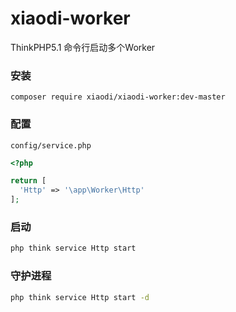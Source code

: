 # xiaodi-worker
ThinkPHP5.1 命令行启动多个Worker

### 安装
```
composer require xiaodi/xiaodi-worker:dev-master
```

### 配置
`config/service.php`
```php
<?php

return [
  'Http' => '\app\Worker\Http'
];
```

### 启动
```sh
php think service Http start
```

### 守护进程
```sh
php think service Http start -d
```
